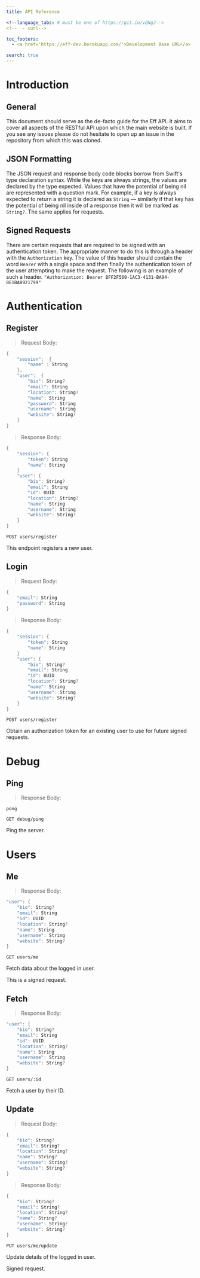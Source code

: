 ```yaml
---
title: API Reference

<!--language_tabs: # must be one of https://git.io/vQNgJ-->
<!--  - curl-->

toc_footers:
  - <a href='https://eff-dev.herokuapp.com/'>Development Base URL</a>

search: true
---
```


# Introduction

## General

This document should serve as the de-facto guide for the Eff API. It aims to cover all aspects of the RESTful API upon which the main website is built. If you see any issues please do not hesitate to open up an issue in the repository from which this was cloned.  

## JSON Formatting

The JSON request and response body code blocks borrow from Swift's type declaration syntax. While the keys are always strings, the values are declared by the type expected. Values that have the potential of being nil are represented with a question mark. For example, if a key is always expected to return a string it is declared as `String` –– similarly if that key has the potential of being nil inside of a response then it will be marked as `String?`. The same applies for requests.

## Signed Requests

There are certain requests that are required to be signed with an authentication token. The appropriate manner to do this is through a header with the `Authorization` key. The value of this header should contain the word `Bearer` with a single space and then finally the authentication token of the user attempting to make the request. The following is an example of such a header. `"Authorization: Bearer BFF2F560-1AC3-4131-BA94-8E1BA8921799"`

# Authentication

## Register

> Request Body:

```swift
{
    "session":  {
        "name" : String
    },
    "user":  {
        "bio": String?
        "email": String
        "location": String?
        "name": String
        "password": String
        "username": String
        "website": String?
    }
}
```


> Response Body:

```swift
{
    "session": {
        "token": String
        "name": String
    }
    "user": {
        "bio": String?
        "email": String
        "id": UUID
        "location": String?
        "name": String
        "username": String
        "website": String?
    }
}
```
`POST users/register`

This endpoint registers a new user.

## Login 

> Request Body:

```swift
{
    "email": String
    "password": String
}
```

> Response Body:

```swift
{
    "session": {
        "token": String
        "name": String
    }
    "user": {
        "bio": String?
        "email": String
        "id": UUID
        "location": String?
        "name": String
        "username": String
        "website": String?
    }
}
```

`POST users/register`

Obtain an authorization token for an existing user to use for future signed requests.

# Debug

## Ping

> Response Body:

```
pong
```

`GET debug/ping`

Ping the server.


# Users

## Me

> Response Body:

```swift
"user": {
    "bio": String?
    "email": String
    "id": UUID
    "location": String?
    "name": String
    "username": String
    "website": String?
}
```

`GET users/me`

Fetch data about the logged in user.

<aside class="notice">
This is a signed request.
</aside>

## Fetch

> Response Body:

```swift
"user": {
    "bio": String?
    "email": String
    "id": UUID
    "location": String?
    "name": String
    "username": String
    "website": String?
}
```

`GET users/:id`

Fetch a user by their ID.

## Update

> Request Body:

```swift
{
    "bio": String?
    "email": String?
    "location": String?
    "name": String?
    "username": String?
    "website": String?
}
```

> Response Body:

```swift
{
    "bio": String?
    "email": String?
    "location": String?
    "name": String?
    "username": String?
    "website": String?
}
```

`PUT users/me/update`

Update details of the logged in user.

<aside class="notice">
Signed request.
</aside>
